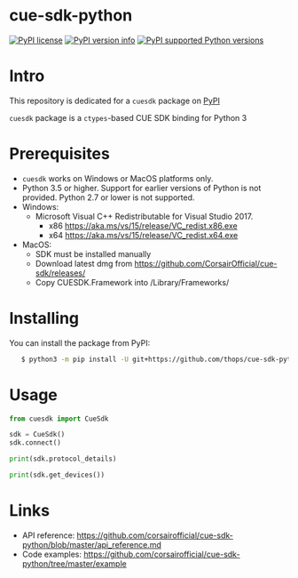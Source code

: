 cue-sdk-python
==============

[![PyPI license](https://img.shields.io/pypi/l/cuesdk.svg?style=for-the-badge)](https://pypi.org/project/cuesdk)
[![PyPI version info](https://img.shields.io/pypi/v/cuesdk.svg?style=for-the-badge)](https://pypi.org/project/cuesdk)
[![PyPI supported Python versions](https://img.shields.io/pypi/pyversions/cuesdk.svg?style=for-the-badge)](https://pypi.org/project/cuesdk)

# Intro

This repository is dedicated for a `cuesdk` package on [PyPI](https://pypi.org/)

`cuesdk` package is a `ctypes`-based CUE SDK binding for Python 3

# Prerequisites

- `cuesdk` works on Windows or MacOS platforms only.
- Python 3.5 or higher. Support for earlier versions of Python is not provided. Python 2.7 or lower is not supported.
- Windows:
  - Microsoft Visual C++ Redistributable for Visual Studio 2017.
    - x86 https://aka.ms/vs/15/release/VC_redist.x86.exe
    - x64 https://aka.ms/vs/15/release/VC_redist.x64.exe 
- MacOS:
  - SDK must be installed manually
  - Download latest dmg from https://github.com/CorsairOfficial/cue-sdk/releases/
  - Copy CUESDK.Framework into /Library/Frameworks/

# Installing

You can install the package from PyPI:

```sh
   $ python3 -m pip install -U git+https://github.com/thops/cue-sdk-python.git
```

# Usage

```python
from cuesdk import CueSdk

sdk = CueSdk()
sdk.connect()

print(sdk.protocol_details)

print(sdk.get_devices())

```

# Links

- API reference: https://github.com/corsairofficial/cue-sdk-python/blob/master/api_reference.md
- Code examples: https://github.com/corsairofficial/cue-sdk-python/tree/master/example
